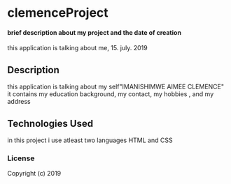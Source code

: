 # clemenceProject

#### brief description about my project and the date of creation
this application is talking about me, 15. july. 2019

## Description
this application is talking about my self"IMANISHIMWE AIMEE CLEMENCE" it contains my education background, my contact, my hobbies , and my address
## Technologies Used
in this project i use atleast two languages HTML and CSS

### License

Copyright (c) 2019 

